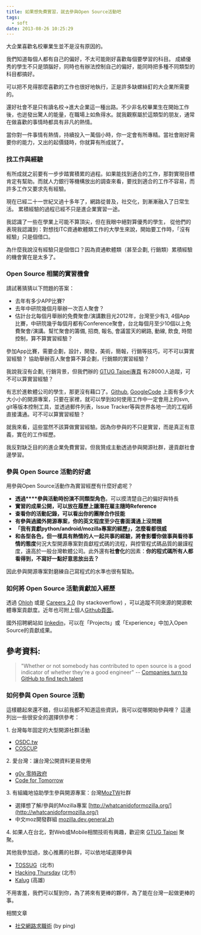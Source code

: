 ```yaml
---
title: 如果想免費實習，就去參與Open Source活動吧
tags:
  - soft
date: 2013-08-26 10:25:29
---
```


大企業喜歡名校畢業生並不是沒有原因的。

我們知道每個人都有自己的偏好，不太可能剛好喜歡每個要學習的科目。
成績優秀的學生不只是頭腦好，同時也有辦法控制自己的偏好，能同時把多種不同類型的科目都搞好。

可以把不見得那麼喜歡的工作也很好地執行，正是許多缺螺絲釘的大企業所需要的。

還好社會不是只有讀名校-&gt;進大企業這一種出路。不少非名校畢業生在開始工作後，也逬發出驚人的能量，在職場上如魚得水。就我觀察屬於這類型的朋友，通常在做喜歡的事情時都具有非凡的熱情。

當你對一件事情有熱情，持續投入一萬個小時，你一定會有所專精。當社會剛好需要你的能力，又出的起價錢時，你就算有所成就了。

### 找工作與經驗

有所成就之前要有一步步踏實積累的過程。如果能找到適合的工作，那對實現目標肯定有幫助。而就人力銀行等機構放出的調查來看，要找到適合的工作不容易，而許多工作又要求先有經驗。

現在已經二十一世紀又過十多年了，網路從普及，社交化，到漸漸融入了日常生活。
累積經驗的過程已經不只是進企業實習一途。

我認識了一些在學業上可能不算頂尖，但在我眼中絕對算優秀的學生，
從他們的表現我認識到：對想找ITC資通軟體類工作的大學生來說，開始要工作時，「沒有經驗」只是個借口。

為什麼我說沒有經驗只是個借口？因為資通軟體類（甚至企劃, 行銷類）累積經驗的機會實在是太多了。

### Open Source 相關的實習機會

請試著猜猜以下問題的答案：

*   去年有多少APP比賽?
*   去年中研院幾個月舉辦一次百人聚會？
*   估計台北每個月舉辦的免費聚會/演講數目光2012年，台灣至少有3, 4個App比賽，中研院幾乎每個月都有Conference聚會，台北每個月至少10個以上免費聚會/演講。幫忙聚會的籌備, 招商, 報名, 會議當天的網路, 動線, 飲食, 時間控制，算不算實習經驗？

參加App比賽，需要企劃，設計，開發，美術，簡報，行銷等技巧，可不可以算實習經驗？
協助舉辦百人聚會算不算企劃，行銷類的實習經驗？

我說我沒有企劃, 行銷背景，但我們辦的&nbsp;[GTUG Taipei專頁](https://plus.google.com/+GTUGTaipei/posts)&nbsp;有28000人追蹤，可不可以算實習經驗？

有志於進軟體公司的學生，那更沒有藉口了。[Github](http://www.github.com/), [GoogleCode](https://code.google.com/hosting/) 上面有多少大大小小的開源專案，只要在家裡，就可以學到如何使用工作中一定會用上的svn, git等版本控制工具，並透過郵件列表，Issue Tracker等與世界各地一流的工程師直接溝通。可不可以算實習經驗？

就我來看，這些當然不該算做實習經驗。因為你參與的不只是實習，而是真正有意義，實在的工作經歷。

我反對缺乏目的的進企業免費實習。但我贊成主動透過參與開源社群，邊貢獻社會邊學習。

### 參與 Open Source 活動的好處

用參與Open Source活動作為實習經歷有什麼好處呢？

*   **透過****參與活動時扮演不同類型角色**，可以摸清楚自己的偏好與特長
*   **實習的成果公開，可以放在履歷上讓潛在雇主隨時Reference**
*   **查看你的活動記錄，可以看出你的團隊合作技能**
*   **有參與過國外開源專案，你的英文程度至少在書面溝通上沒問題**
*   **「我有貢獻python/android/mozilla專案的經歷」，怎麼看都很威**
*   **和各型各色，但一樣具有熱情的人一起共事的經驗，將會影響你做事與看待事情的態度**何況大型開源專案對貢獻程式碼的流程，與控管程式碼品質的嚴謹程度，遠高於一般台灣軟體公司。此外還有**社會化**的因素：**你的程式碼所有人都看得到，不寫好一點好意思放出去？**

因此參與開源專案對磨練自己寫程式的水準也很有幫助。

### 如何將 Open Source 活動貢獻加入經歷
透過&nbsp;[Ohloh](https://www.ohloh.net/)&nbsp;或是&nbsp;[Careers 2.0](http://careers.stackoverflow.com/)&nbsp;(by stackoverflow)&nbsp;，可以追蹤不同來源的開源軟體專案貢獻度。近年也可附上個人[Github頁面](https://github.com/gasolin)。

國外招聘網站如&nbsp;[linkedin](http://www.linkedin.com/)，可以在「Projects」或「Experience」中加入Open Source的貢獻成果。

## 參考資料:

> "Whether or not somebody has contributed to open source is a good indicator of whether they're a good engineer"
-- [Companies turn to GitHub to find tech talent](http://news.cnet.com/8301-10797_3-57495099-235/forget-linkedin-companies-turn-to-github-to-find-tech-talent/)

### 如何參與 Open Source 活動

這樣聽起來還不錯，但以前我都不知道這些資訊，我可以從哪開始參與哩？
這邊列出一些很安全的選擇供參考：

1\. 台灣每年固定的大型開源社群活動

*   [OSDC.tw](http://osdc.tw/)&nbsp;
*   [COSCUP](http://coscup.org/)

2\. 愛台灣：讓台灣公開資料更易使用

*   [g0v 零時政府](http://g0v.tw/)
*   [Code for Tomorrow](http://codefortomorrow.org/)&nbsp;

3\. 有組織地協助學生參與開源專案：台灣[MozTW](http://moztw.org/)社群

*   選擇想了解/參與的Mozilla專案 [http://whatcanidoformozilla.org/](http://whatcanidoformozilla.org/)
*   中文moz開發群組 [mozilla.dev.general.zh](https://groups.google.com/forum/?fromgroups#!forum/mozilla.dev.general.zh)

4\. 如果人在台北，對Web或Mobile相關技術有興趣，歡迎來&nbsp;[GTUG Taipei](http://www.taipei-gtug.org/)&nbsp;聚聚。

其他我參加過，放心推薦的社群，可以依地域選擇參與

*   [TOSSUG](http://www.tossug.org/)&nbsp; (北市)
*   [Hacking Thursday](http://www.hackingthursday.org/)&nbsp;(北市)&nbsp;
*   [Kalug](http://kalug.linux.org.tw/)&nbsp;(高雄)

不用害羞，我們可以幫到你，為了將來有更棒的夥伴，為了能在台灣一起做更棒的事。

相關文章

*   [社交網路求職術](http://sa.ylib.com/MagCont.aspx?Unit=columns&amp;id=2210) (by ping)
